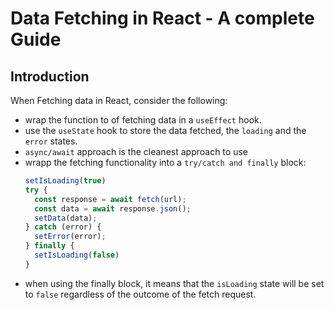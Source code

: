 # Data Fetching in React - A complete  Guide

## Introduction

When Fetching data in React, consider the following: 

- wrap the function to of fetching data in a `useEffect` hook.
- use the `useState` hook to store the data fetched, the `loading` and the `error` states.
- `async/await` approach is the cleanest approach to use
- wrapp the fetching functionality into a `try/catch and finally` block: 
  ```js
  setIsLoading(true)
  try {
    const response = await fetch(url);
    const data = await response.json();
    setData(data);
  } catch (error) {
    setError(error);
  } finally {
    setIsLoading(false)
  }
  ```
- when using the finally block, it means that the `isLoading` state will be set to `false` regardless of the outcome of the fetch request.